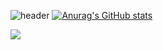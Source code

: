 ![header](https://capsule-render.vercel.app/api?type=wave&color=auto&height=300&section=header&text=안녕하세요&fontSize=90)
[![Anurag's GitHub stats](https://github-readme-stats.vercel.app/api?username=puralmajor)](https://github.com/puralmajor/github-readme-stats)

<img src="https://img.shields.io/badge/Python-3776AB?style=for-the-badge&logo=python&logoColor=black">
 
